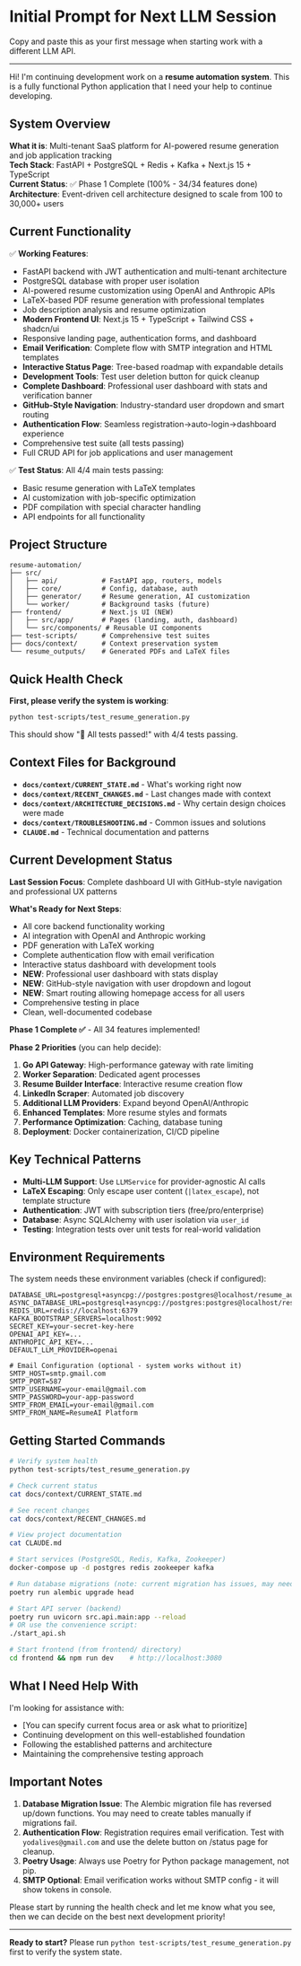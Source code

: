 # Initial Prompt for Next LLM Session

Copy and paste this as your first message when starting work with a different LLM API.

---

Hi! I'm continuing development work on a **resume automation system**. This is a fully functional Python application that I need your help to continue developing.

## System Overview

**What it is**: Multi-tenant SaaS platform for AI-powered resume generation and job application tracking  
**Tech Stack**: FastAPI + PostgreSQL + Redis + Kafka + Next.js 15 + TypeScript  
**Current Status**: ✅ Phase 1 Complete (100% - 34/34 features done)  
**Architecture**: Event-driven cell architecture designed to scale from 100 to 30,000+ users  

## Current Functionality

✅ **Working Features**:
- FastAPI backend with JWT authentication and multi-tenant architecture
- PostgreSQL database with proper user isolation  
- AI-powered resume customization using OpenAI and Anthropic APIs
- LaTeX-based PDF resume generation with professional templates
- Job description analysis and resume optimization
- **Modern Frontend UI**: Next.js 15 + TypeScript + Tailwind CSS + shadcn/ui
- Responsive landing page, authentication forms, and dashboard
- **Email Verification**: Complete flow with SMTP integration and HTML templates
- **Interactive Status Page**: Tree-based roadmap with expandable details
- **Development Tools**: Test user deletion button for quick cleanup
- **Complete Dashboard**: Professional user dashboard with stats and verification banner
- **GitHub-Style Navigation**: Industry-standard user dropdown and smart routing
- **Authentication Flow**: Seamless registration→auto-login→dashboard experience
- Comprehensive test suite (all tests passing)
- Full CRUD API for job applications and user management

✅ **Test Status**: All 4/4 main tests passing:
- Basic resume generation with LaTeX templates
- AI customization with job-specific optimization  
- PDF compilation with special character handling
- API endpoints for all functionality

## Project Structure

```
resume-automation/
├── src/
│   ├── api/           # FastAPI app, routers, models
│   ├── core/          # Config, database, auth
│   ├── generator/     # Resume generation, AI customization
│   └── worker/        # Background tasks (future)
├── frontend/          # Next.js UI (NEW)
│   ├── src/app/       # Pages (landing, auth, dashboard)
│   └── src/components/ # Reusable UI components
├── test-scripts/      # Comprehensive test suites
├── docs/context/      # Context preservation system
└── resume_outputs/    # Generated PDFs and LaTeX files
```

## Quick Health Check

**First, please verify the system is working**:
```bash
python test-scripts/test_resume_generation.py
```
This should show "🎉 All tests passed!" with 4/4 tests passing.

## Context Files for Background

- **`docs/context/CURRENT_STATE.md`** - What's working right now
- **`docs/context/RECENT_CHANGES.md`** - Last changes made with context
- **`docs/context/ARCHITECTURE_DECISIONS.md`** - Why certain design choices were made
- **`docs/context/TROUBLESHOOTING.md`** - Common issues and solutions
- **`CLAUDE.md`** - Technical documentation and patterns

## Current Development Status

**Last Session Focus**: Complete dashboard UI with GitHub-style navigation and professional UX patterns

**What's Ready for Next Steps**:
- All core backend functionality working
- AI integration with OpenAI and Anthropic working
- PDF generation with LaTeX working
- Complete authentication flow with email verification
- Interactive status dashboard with development tools
- **NEW**: Professional user dashboard with stats display
- **NEW**: GitHub-style navigation with user dropdown and logout
- **NEW**: Smart routing allowing homepage access for all users
- Comprehensive testing in place
- Clean, well-documented codebase

**Phase 1 Complete ✅** - All 34 features implemented! 

**Phase 2 Priorities** (you can help decide):
1. **Go API Gateway**: High-performance gateway with rate limiting
2. **Worker Separation**: Dedicated agent processes
3. **Resume Builder Interface**: Interactive resume creation flow
4. **LinkedIn Scraper**: Automated job discovery
5. **Additional LLM Providers**: Expand beyond OpenAI/Anthropic
6. **Enhanced Templates**: More resume styles and formats
7. **Performance Optimization**: Caching, database tuning
8. **Deployment**: Docker containerization, CI/CD pipeline

## Key Technical Patterns

- **Multi-LLM Support**: Use `LLMService` for provider-agnostic AI calls
- **LaTeX Escaping**: Only escape user content (`|latex_escape`), not template structure
- **Authentication**: JWT with subscription tiers (free/pro/enterprise)
- **Database**: Async SQLAlchemy with user isolation via `user_id`
- **Testing**: Integration tests over unit tests for real-world validation

## Environment Requirements

The system needs these environment variables (check if configured):
```
DATABASE_URL=postgresql+asyncpg://postgres:postgres@localhost/resume_automation
ASYNC_DATABASE_URL=postgresql+asyncpg://postgres:postgres@localhost/resume_automation
REDIS_URL=redis://localhost:6379
KAFKA_BOOTSTRAP_SERVERS=localhost:9092
SECRET_KEY=your-secret-key-here
OPENAI_API_KEY=...
ANTHROPIC_API_KEY=...
DEFAULT_LLM_PROVIDER=openai

# Email Configuration (optional - system works without it)
SMTP_HOST=smtp.gmail.com
SMTP_PORT=587
SMTP_USERNAME=your-email@gmail.com
SMTP_PASSWORD=your-app-password
SMTP_FROM_EMAIL=your-email@gmail.com
SMTP_FROM_NAME=ResumeAI Platform
```

## Getting Started Commands

```bash
# Verify system health
python test-scripts/test_resume_generation.py

# Check current status
cat docs/context/CURRENT_STATE.md

# See recent changes  
cat docs/context/RECENT_CHANGES.md

# View project documentation
cat CLAUDE.md

# Start services (PostgreSQL, Redis, Kafka, Zookeeper)
docker-compose up -d postgres redis zookeeper kafka

# Run database migrations (note: current migration has issues, may need manual table creation)
poetry run alembic upgrade head

# Start API server (backend)
poetry run uvicorn src.api.main:app --reload
# OR use the convenience script:
./start_api.sh

# Start frontend (from frontend/ directory)
cd frontend && npm run dev    # http://localhost:3080
```

## What I Need Help With

I'm looking for assistance with:
- [You can specify current focus area or ask what to prioritize]
- Continuing development on this well-established foundation
- Following the established patterns and architecture
- Maintaining the comprehensive testing approach

## Important Notes

1. **Database Migration Issue**: The Alembic migration file has reversed up/down functions. You may need to create tables manually if migrations fail.
2. **Authentication Flow**: Registration requires email verification. Test with `yodalives@gmail.com` and use the delete button on /status page for cleanup.
3. **Poetry Usage**: Always use Poetry for Python package management, not pip.
4. **SMTP Optional**: Email verification works without SMTP config - it will show tokens in console.

Please start by running the health check and let me know what you see, then we can decide on the best next development priority!

---

**Ready to start?** Please run `python test-scripts/test_resume_generation.py` first to verify the system state.